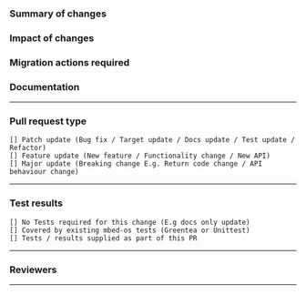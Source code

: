 <!--
For more information on the requirements for pull requests, please see [the contributing guidelines](https://os.mbed.com/docs/mbed-os/latest/contributing/workflow.html).

NOTE: Do not remove any of the template headings (even for optional sections) as this
template is automatically parsed. 
-->

### Summary of changes <!-- Required -->

<!-- 
    Please provide the following information: 

    Description of the the change (what is this fixing / adding / removing?).

    Why the change is needed (if this is fixing a reported issue please summarize what
    the issue is and add the reference. E.g. Fixes #17119).

    Any implications for users taking this change.
    
    NOTE: This section is automatically written to release notes for Feature and 
    Major releases and should contain enough details for a user.
    
-->

### Impact of changes <!-- Optional -->
<!-- 
    If there are any implications for users taking this change then they must be 
    provided here. For Major PR types this field is MANDATORY.

    NOTE: This section is automatically written to release notes for Feature and 
    Major releases and should contain enough details for a user.
-->

### Migration actions required <!-- Optional -->
<!-- 
    This should only be applicable in Major PR types for which this field is MANDATORY.

    NOTE: This section is automatically written to release notes for Feature and 
    Major releases and should contain enough details for a user.
-->

### Documentation <!-- Required -->

<!-- 
    Please provide details of any document updates required, including links to any
    related PRs against the docs repository.
    If no document updates are required please specify 'None', this at least tells us
    that this has been considered.
-->

----------------------------------------------------------------------------------------------------------------
### Pull request type <!-- Required -->

<!--
    Please add only one X to one of the following types. Do not fill multiple types (split the pull request otherwise).
    Please note this is not a GitHub task list, indenting the boxes or changing the format to add a '.' or '*' in front of them would change the meaning incorrectly. 
-->
    [] Patch update (Bug fix / Target update / Docs update / Test update / Refactor)
    [] Feature update (New feature / Functionality change / New API)
    [] Major update (Breaking change E.g. Return code change / API behaviour change)

----------------------------------------------------------------------------------------------------------------
### Test results <!-- Required -->

<!--
    Provide all the information required, listing all the testing performed. For new targets please attach full test results for all supported compilers.
-->
    [] No Tests required for this change (E.g docs only update)
    [] Covered by existing mbed-os tests (Greentea or Unittest)
    [] Tests / results supplied as part of this PR
    
    
----------------------------------------------------------------------------------------------------------------
### Reviewers <!-- Optional -->

<!--
    Request additional reviewers with @username or @team
-->

----------------------------------------------------------------------------------------------------------------
